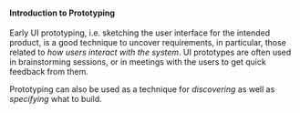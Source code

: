 <link rel="stylesheet" href="{{baseUrl}}/book/css/textbook.css">

<div class="website-content">

#### Introduction to Prototyping

<div id="main">

<tip-box type="primary">
<include src="../../../common/definitions.md#def-prototyping" />
</tip-box>

Early UI prototyping, i.e. sketching the user interface for the intended product, is a good technique to uncover requirements, in particular, those related to _how users interact with the system_. UI prototypes are often used in brainstorming sessions, or in meetings with the users to get quick feedback from them.

<include src="./prototypeExamples.md" />

<p/>

<tip-box type="info">

Prototyping can also be used as a technique for _discovering_ as well as _specifying_ what to build.

</tip-box>

<!-- extras ------------------------------------------------------------------------------------ -->

<panel header=":paperclip: Extras" expandable type="seamless" expanded>

  <panel header=":mortar_board: Learning Outcomes" expandable type="seamless">
    <include src="exercises.md" />
  </panel>

  <panel header=":package: Resources" expandable type="seamless">
    <include src="resources.md" />
  </panel>

  <panel header=":laughing: Humor" expandable type="seamless">
    <include src="humor.md" />
  </panel>

</panel>

</div>
</div>
